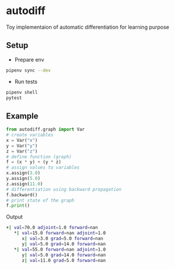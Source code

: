 # autodiff

Toy implementaion of automatic differentiation for learning purpose

## Setup

* Prepare env

```bash
pipenv sync --dev
```

* Run tests

```bash
pipenv shell
pytest
```

## Example

```python
from autodiff.graph import Var
# create variables
x = Var("x")
y = Var("y")
z = Var("z")
# define function (graph)
f = (x * y) + (y * z)
# assign values to variables
x.assign(3.0)
y.assign(5.0)
z.assign(11.0)
# differentiation using backward propagation
f.backward()
# print state of the graph
f.print()
```

Output

```bash
+| val=70.0 adjoint=1.0 forward=nan
   *| val=15.0 forward=nan adjoint=1.0
      x| val=3.0 grad=5.0 forward=nan
      y| val=5.0 grad=14.0 forward=nan
   *| val=55.0 forward=nan adjoint=1.0
      y| val=5.0 grad=14.0 forward=nan
      z| val=11.0 grad=5.0 forward=nan
```
